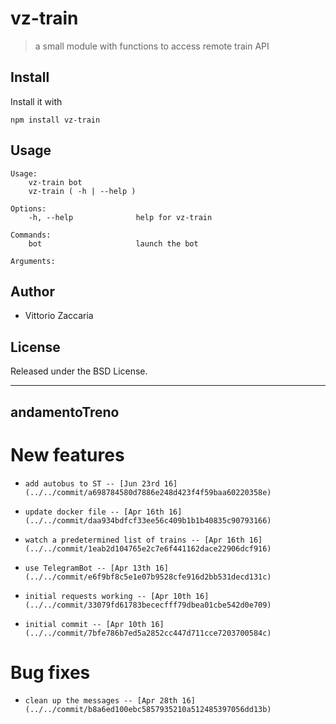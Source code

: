 # vz-train
> a small module with functions to access remote train API

## Install

Install it with

```
npm install vz-train
```
## Usage

```
Usage:
    vz-train bot
    vz-train ( -h | --help )

Options:
    -h, --help              help for vz-train
    
Commands:
    bot                     launch the bot
    
Arguments:

```

## Author

* Vittorio Zaccaria

## License
Released under the BSD License.

***




<!-- Start src/module.js -->

## andamentoTreno

<!-- End src/module.js -->


# New features

-     add autobus to ST -- [Jun 23rd 16](../../commit/a698784580d7886e248d423f4f59baa60220358e)
-     update docker file -- [Apr 16th 16](../../commit/daa934bdfcf33ee56c409b1b1b40835c90793166)
-     watch a predetermined list of trains -- [Apr 16th 16](../../commit/1eab2d104765e2c7e6f441162dace22906dcf916)
-     use TelegramBot -- [Apr 13th 16](../../commit/e6f9bf8c5e1e07b9528cfe916d2bb531decd131c)
-     initial requests working -- [Apr 10th 16](../../commit/33079fd61783bececfff79dbea01cbe542d0e709)
-     initial commit -- [Apr 10th 16](../../commit/7bfe786b7ed5a2852cc447d711cce7203700584c)

# Bug fixes

-     clean up the messages -- [Apr 28th 16](../../commit/b8a6ed100ebc5857935210a512485397056dd13b)
